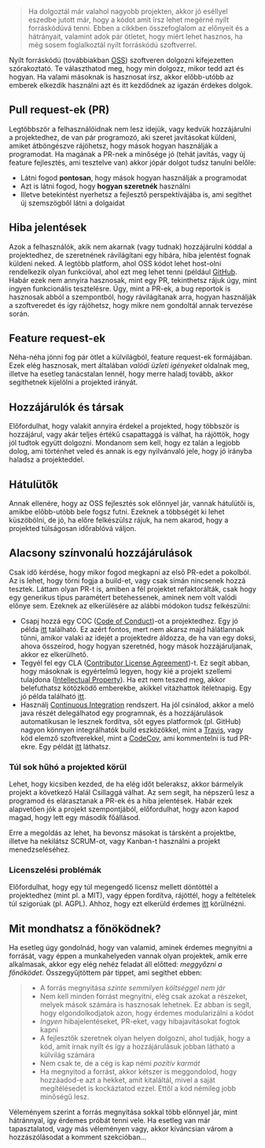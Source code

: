 > Ha dolgoztál már valahol nagyobb projekten, akkor jó eséllyel eszedbe jutott már, hogy a kódot amit írsz lehet megérné nyílt forráskódúvá tenni. Ebben a cikkben összefoglalom az előnyeit és a hátrányait, valamint adok pár ötletet, hogy miért lehet hasznos, ha még sosem foglalkoztál nyílt forráskódú szoftverrel.

Nyílt forráskódú (továbbiakban [OSS](https://en.wikipedia.org/wiki/Open-source_software)) szoftveren dolgozni kifejezetten szórakoztató. Te választhatod meg, hogy min dolgozz, mikor tedd azt és hogyan. Ha valami másoknak is hasznosat írsz, akkor előbb-utóbb az emberek elkezdik használni azt és itt kezdődnek az igazán érdekes dolgok.

## Pull request-ek (PR)
Legtöbbször a felhasználóidnak nem lesz idejük, vagy kedvük hozzájárulni a projektedhez, de van pár programozó, aki szeret javításokat küldeni, amiket átböngészve rájöhetsz, hogy mások hogyan használják a programodat. Ha magának a PR-nek a minősége jó (tehát javítás, vagy új feature fejlesztés, ami tesztelve van) akkor jópár dolgot tudsz tanulni belőle:
- Látni fogod __pontosan__, hogy mások hogyan használják a programodat
- Azt is látni fogod, hogy __hogyan szeretnék__ használni
- Illetve betekintést nyerhetsz a fejlesztő perspektívájába is, ami segíthet új szemszögből látni a dolgaidat

## Hiba jelentések
Azok a felhasználók, akik nem akarnak (vagy tudnak) hozzájárulni kóddal a projektedhez, de szeretnének rávilágítani egy hibára, hiba jelentést fognak küldeni neked. A legtöbb platform, ahol OSS kódot lehet host-olni rendelkezik olyan funkcióval, ahol ezt meg lehet tenni (például [GitHub](https://github.com/). Habár ezek nem annyira hasznosak, mint egy PR, tekinthetsz rájuk úgy, mint ingyen funkcionális tesztelésre. Úgy, mint a PR-ek, a bug reportok is hasznosak abból a szempontból, hogy rávilágítanak arra, hogyan használják a szoftveredet és így rájöhetsz, hogy mikre nem gondoltál annak tervezése során.

## Feature request-ek
Néha-néha jönni fog pár ötlet a külvilágból, feature request-ek formájában. Ezek elég hasznosak, mert általában *valódi üzleti igényeket* oldalnak meg, illetve ha esetleg tanácstalan lennél, hogy merre haladj tovább, akkor segíthetnek kijelölni a projekted irányát.

## Hozzájárulók és társak
Előfordulhat, hogy valakit annyira érdekel a projekted, hogy többször is hozzájárul, vagy akár teljes értékű csapattaggá is válhat, ha rájöttök, hogy jól tudtok együtt dolgozni. Mondanom sem kell, hogy ez talán a legjobb dolog, ami történhet veled és annak is egy nyilvánvaló jele, hogy jó irányba haladsz a projekteddel.

## Hátulütők
Annak ellenére, hogy az OSS fejlesztés sok előnnyel jár, vannak hátulütői is, amikbe előbb-utóbb bele fogsz futni. Ezeknek a többségét ki lehet küszöbölni, de jó, ha előre felkészülsz rájuk, ha nem akarod, hogy a projekted túlságosan időrablóvá váljon.

## Alacsony színvonalú hozzájárulások

Csak idő kérdése, hogy mikor fogod megkapni az első PR-edet a pokolból. Az is lehet, hogy törni fogja a build-et, vagy csak simán nincsenek hozzá tesztek. Láttam olyan PR-t is, amiben a fél projektet refaktorálták, csak hogy egy generikus típus paramétert betehessenek, aminek nem volt valódi előnye sem. Ezeknek az elkerülésére az alábbi módokon tudsz felkészülni:

- Csapj hozzá egy COC ([Code of Conduct](https://en.wikipedia.org/wiki/Code_of_conduct))-ot a projektedhez. Egy jó példa [itt](http://contributor-covenant.org/version/1/1/0/) található. Ez azért fontos, mert nem akarsz majd hálátlannak tűnni, amikor valaki az idejét a projektedre áldozza, de ha van egy doksi, ahova összeírod, hogy hogyan szeretnéd, hogy mások hozzájáruljanak, akkor ez elkerülhető.
- Tegyél fel egy CLA ([Contributor License Agreement](https://en.wikipedia.org/wiki/Contributor_License_Agreement))-t. Ez segít abban, hogy másoknak is egyértelmű legyen, hogy kié a projekt szellemi tulajdona ([Intellectual Property](https://en.wikipedia.org/wiki/Intellectual_property)). Ha ezt nem teszed meg, akkor belefuthatsz kötözködő emberekbe, akikkel vitázhattok ítéletnapig. Egy jó példa található [itt](https://github.com/ReactiveX/RxJava/blob/2.x/CONTRIBUTING.md).
- Használj [Continuous Integration](https://en.wikipedia.org/wiki/Continuous_integration) rendszert. Ha jól csinálod, akkor a meló java részét delegálhatod egy programnak, és a hozzájárulások automatikusan le lesznek fordítva, sőt egyes platformok (pl. GitHub) nagyon könnyen integrálhatók build eszközökkel, mint a [Travis](https://travis-ci.org/), vagy kód elemző szoftverekkel, mint a [CodeCov](https://codecov.io/), ami kommentelni is tud PR-ekre. Egy példát [itt](https://github.com/Hexworks/hexameter/pull/24) láthatsz.

### Túl sok hűhó a projekted körül
Lehet, hogy kicsiben kezded, de ha elég időt beleraksz, akkor bármelyik projekt a következő Halál Csillaggá válhat. Az sem segít, ha népszerű lesz a programod és elárasztanak a PR-ek és a hiba jelentések. Habár ezek alapvetően jók a projekt szempontjából, előfordulhat, hogy azon kapod magad, hogy lett egy második főállásod.

Erre a megoldás az lehet, ha bevonsz másokat is társként a projektbe, illetve ha nekilátsz SCRUM-ot, vagy Kanban-t használni a projekt menedzseléséhez.

### Licenszelési problémák

Előfordulhat, hogy egy túl megengedő licensz mellett döntöttél a projektedhez (mint pl. a MIT), vagy éppen fordítva, rájöttél, hogy a feltételek túl szigorúak (pl. AGPL). Ahhoz, hogy ezt elkerüld érdemes [itt](https://choosealicense.com/) körülnézni.

## Mit mondhatsz a főnöködnek?

Ha esetleg úgy gondolnád, hogy van valamid, aminek érdemes megnyitni a forrását, vagy éppen a munkahelyeden vannak olyan projektek, amik erre alkalmasak, akkor egy elég nehéz feladat áll előtted: *meggyőzni a főnöködet*. Összegyűjtöttem pár tippet, ami segíthet ebben:

> - A forrás megnyitása *szinte semmilyen költséggel nem jár*
> - Nem kell minden forrást megnyitni, elég csak azokat a részeket, melyek mások számára is hasznosak lehetnek. Ez abban is segít, hogy elgondolkodjatok azon, hogy érdemes modularizálni a kódot
> - *Ingyen* hibajelentéseket, PR-eket, vagy hibajavításokat fogtok kapni
> - A fejlesztők szeretnek olyan helyen dolgozni, ahol tudják, hogy a kód, amit írnak nyílt és így a hozzájárulásuk jobban látható a külvilág számára
> - Nem csak te, de a cég is kap némi *pozitív karmát*
> - Ha megnyitod a forrást, akkor kétszer is meggondolod, hogy hozzáadod-e azt a hekket, amit kitaláltál, mivel a saját megítélésedet is kockáztatod ezzel. Ettől a kód némileg jobb minőségű lesz.

Véleményem szerint a forrás megnyitása sokkal több előnnyel jár, mint hátránnyal, így érdemes próbát tenni vele. Ha esetleg van már tapasztalatod, vagy más véleményen vagy, akkor kíváncsian várom a hozzászólásodat a komment szekcióban...



